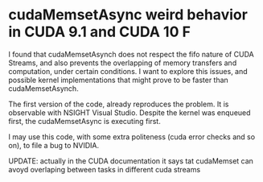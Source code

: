 # cudaMemsetAsync weird behavior in CUDA 9.1 and CUDA 10 F
I found that cudaMemsetAsynch does not respect the fifo nature of CUDA Streams, and also prevents the overlapping of memory transfers and computation, under certain conditions. I want to explore this issues, and possible kernel implementations that might prove to be faster than cudaMemsetAsynch.

The first version of the code, already reproduces the problem. It is observable with NSIGHT Visual Studio. Despite the kernel was enqueued first, the cudaMemsetAsync is executing first.

I may use this code, with some extra politeness (cuda error checks and so on), to file a bug to NVIDIA.

UPDATE: actually in the CUDA documentation it says tat cudaMemset can avoyd overlaping between tasks in different cuda streams
